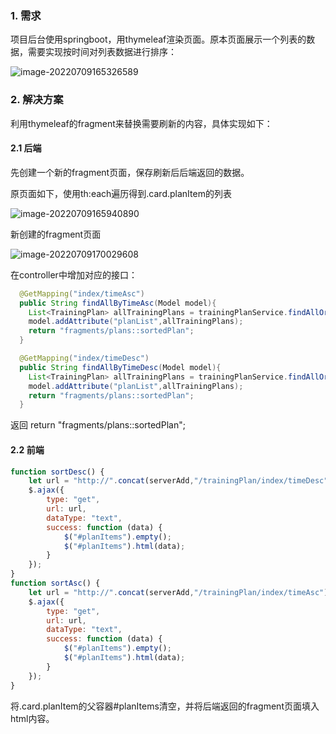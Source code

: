 ### 1. 需求

项目后台使用springboot，用thymeleaf渲染页面。原本页面展示一个列表的数据，需要实现按时间对列表数据进行排序：

![image-20220709165326589](https://cdn.jsdelivr.net/gh/Brandoooon/myBlog/docs/CI/img/image-20220709165326589.png)

### 2. 解决方案

利用thymeleaf的fragment来替换需要刷新的内容，具体实现如下：

#### 2.1 后端

先创建一个新的fragment页面，保存刷新后后端返回的数据。

原页面如下，使用th:each遍历得到.card.planItem的列表

![image-20220709165940890](D:\ResilioSync\myBlog\docs\front\img\image-20220709165940890.png)

新创建的fragment页面

![image-20220709170029608](https://cdn.jsdelivr.net/gh/Brandoooon/myBlog/docs/CI/img/image-20220709170029608.png)

在controller中增加对应的接口：

````java
  @GetMapping("index/timeAsc")
  public String findAllByTimeAsc(Model model){
    List<TrainingPlan> allTrainingPlans = trainingPlanService.findAllOrderByCreatedTimeAsc();
    model.addAttribute("planList",allTrainingPlans);
    return "fragments/plans::sortedPlan";
  }

  @GetMapping("index/timeDesc")
  public String findAllByTimeDesc(Model model){
    List<TrainingPlan> allTrainingPlans = trainingPlanService.findAllOrderByCreatedTimeDesc();
    model.addAttribute("planList",allTrainingPlans);
    return "fragments/plans::sortedPlan";
  }
````

返回 return "fragments/plans::sortedPlan";

#### 2.2 前端

````javascript
function sortDesc() {
    let url = "http://".concat(serverAdd,"/trainingPlan/index/timeDesc")
    $.ajax({
        type: "get",
        url: url,
        dataType: "text",
        success: function (data) {
            $("#planItems").empty();
            $("#planItems").html(data);
        }
    });
}
function sortAsc() {
    let url = "http://".concat(serverAdd,"/trainingPlan/index/timeAsc")
    $.ajax({
        type: "get",
        url: url,
        dataType: "text",
        success: function (data) {
            $("#planItems").empty();
            $("#planItems").html(data);
        }
    });
}
````

将.card.planItem的父容器#planItems清空，并将后端返回的fragment页面填入html内容。

